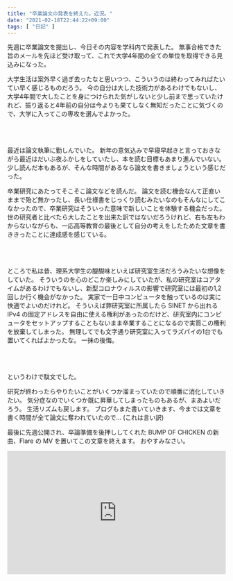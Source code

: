 ```yaml
---
title: "卒業論文の発表を終えた。近況。"
date: "2021-02-18T22:44:22+09:00"
tags: [ "日記" ]
---
```


先週に卒業論文を提出し、今日その内容を学科内で発表した。
無事合格できた旨のメールを先ほど受け取って、これで大学4年間の全ての単位を取得できる見込みになった。

<p style="padding-bottom: 50px">
大学生活は案外早く過ぎ去ったなと思いつつ、こういうのは終わってみればたいてい早く感じるものだろう。
今の自分は大した技術力があるわけでもないし、大学4年間で大したことを身につけられた気がしないと少し前まで思っていたけれど、振り返ると4年前の自分は今よりも果てしなく無知だったことに気づくので、大学に入ってこの専攻を選んでよかった。
</p>


最近は論文執筆に勤しんでいた。
新年の意気込みで早寝早起きと言っておきながら最近はだいぶ夜ふかしをしていたし、本を読む目標もあまり進んでいない。
少し読んだ本もあるが、そんな時間があるなら論文を書きましょうという感じだった。

<p style="padding-bottom: 50px">
卒業研究にあたってそこそこ論文などを読んだ。
論文を読む機会なんて正直いままで殆ど無かったし、長い仕様書をじっくり読むみたいなのもそんなにしてこなかったので、卒業研究はそういった意味で新しいことを体験する機会だった。
世の研究者と比べたら大したことを出来た訳ではないだろうけれど、右も左もわからないながらも、一応高等教育の最後として自分の考えをしたためた文章を書ききったことに達成感を感じている。
</p>


<p style="padding-bottom: 50px">
ところで私は昔、理系大学生の醍醐味といえば研究室生活だろうみたいな想像をしていた。
そういうのを心のどこか楽しみにしていたが、私の研究室はコアタイムがあるわけでもないし、新型コロナウィルスの影響で研究室には最初の1,2回しか行く機会がなかった。
実家で一日中コンピュータを触っているのは実に快適でよいのだけれど。
そういえば弊研究室に所属したら SINET から出れる IPv4 の固定アドレスを自由に使える権利があったのだけど、研究室内にコンピュータをセットアップすることもないまま卒業することになるので実質この権利を放棄してしまった。
無理してでも文字通り研究室に入ってラズパイの1台でも置いてくればよかったな。
一抹の後悔。
</p>


というわけで駄文でした。

研究が終わったらやりたいことがいくつか溜まっていたので順番に消化していきたい。
気分症なのでいくつか既に昇華してしまったものもあるが、まあよいだろう。
生活リズムも戻します。
ブログもまた書いていきます、今までは文章を書く時間が全て論文に奪われていたので... (これは言い訳)

最後に先週公開され、卒論準備を後押ししてくれた BUMP OF CHICKEN の新曲、Flare の MV を置いてこの文章を終えます。
おやすみなさい。

<div style="text-align: center">
<iframe width="560" height="315" src="https://www.youtube.com/embed/pDFkg9L5wJY" frameborder="0" allow="accelerometer; autoplay; clipboard-write; encrypted-media; gyroscope; picture-in-picture" allowfullscreen style="width: 100%; aspect-ratio: 16/9; height: auto;"></iframe>
</div>

